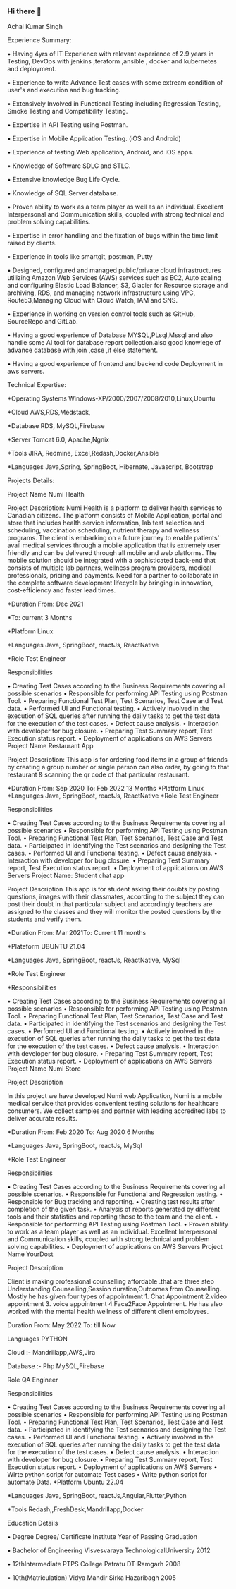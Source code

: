 ### Hi there 👋

<!--
**achalkmr01/achalkmr01** is a ✨ _special_ ✨ repository because its `README.md` (this file) appears on your GitHub profile.

Here are some ideas to get you started:

- 🔭 I’m currently working on ...
- 🌱 I’m currently learning ...
- 👯 I’m looking to collaborate on ...
- 🤔 I’m looking for help with ...
- 💬 Ask me about ...
- 📫 How to reach me: ...
- 😄 Pronouns: ...
- ⚡ Fun fact: ...
-->
Achal Kumar Singh

Experience Summary:

• Having 4yrs of IT Experience with relevant experience of 2.9 years in Testing, DevOps with jenkins ,teraform ,ansible , docker and kubernetes and deployment.    

• Experience to write Advance Test cases with some extream condition of user's and execution and bug tracking.

• Extensively Involved in Functional Testing including Regression Testing, Smoke Testing and Compatibility Testing.

• Expertise in API Testing using Postman.

• Expertise in Mobile Application Testing. (iOS and Android)

• Experience of testing Web application, Android, and iOS apps.

• Knowledge of Software SDLC and STLC.

• Extensive knowledge Bug Life Cycle.

• Knowledge of SQL Server database.

• Proven ability to work as a team player as well as an individual. Excellent Interpersonal and Communication skills, coupled with strong technical         and problem solving capabilities.

• Expertise in error handling and the fixation of bugs within the time limit raised by clients.

• Experience in tools like smartgit, postman, Putty

• Designed, configured and managed public/private cloud infrastructures utilizing Amazon Web Services (AWS) services such as EC2, Auto scaling and configuring Elastic Load Balancer, S3, Glacier for Resource storage and archiving, RDS, and managing network infrastructure using VPC, Route53,Managing Cloud with Cloud Watch, IAM and SNS.

• Experience in working on version control tools such as GitHub, SourceRepo and GitLab.

• Having a good experience of Database MYSQL,PLsql,Mssql and also handle some AI tool for database report collection.also good knowlege of advance database with join ,case ,if else statement.

• Having a good experience of frontend and backend code Deployment in aws servers.

Technical Expertise:


*Operating Systems Windows-XP/2000/2007/2008/2010,Linux,Ubuntu

*Cloud AWS,RDS,Medstack,

*Database RDS, MySQL,Firebase

*Server Tomcat 6.0, Apache,Ngnix

*Tools JIRA, Redmine, Excel,Redash,Docker,Ansible

*Languages Java,Spring, SpringBoot, Hibernate, Javascript, Bootstrap

Projects Details:

Project Name Numi Health

Project Description: Numi Health is a platform to deliver health services to Canadian citizens. The platform consists of Mobile Application, portal and store that includes health service information, lab test selection and scheduling, vaccination scheduling, nutrient therapy and wellness programs. The client is embarking on a future journey to enable patients' avail medical services through a mobile application that is extremely user friendly and can be delivered through all mobile and web platforms. The mobile solution should be integrated with a sophisticated back-end that consists of multiple lab partners, wellness program providers, medical professionals, pricing and payments. Need for a partner to collaborate in the complete software development lifecycle by bringing in innovation, cost-efficiency and faster lead times.

*Duration From: Dec 2021

*To: current 3 Months

*Platform Linux

*Languages Java, SpringBoot, reactJs, ReactNative

*Role Test Engineer

Responsibilities

• Creating Test Cases according to the Business Requirements covering all possible scenarios 
• Responsible for performing API Testing using Postman Tool. 
• Preparing Functional Test Plan, Test Scenarios, Test Case and Test data. 
• Performed UI and Functional testing. 
• Actively involved in the execution of SQL queries after running the daily tasks to get the test data for the execution of the test cases. 
• Defect cause analysis. 
• Interaction with developer for bug closure. 
• Preparing Test Summary report, Test Execution status report. 
• Deployment of applications on AWS Servers 
Project Name Restaurant App

Project Description: This app is for ordering food items in a group of friends by creating a group number or single person can also order, by going to that restaurant & scanning the qr code of that particular restaurant.

*Duration From: Sep 2020 To: Feb 2022 13 Months *Platform Linux *Languages Java, SpringBoot, reactJs, ReactNative *Role Test Engineer

Responsibilities

• Creating Test Cases according to the Business Requirements covering all possible scenarios 
• Responsible for performing API Testing using Postman Tool. 
• Preparing Functional Test Plan, Test Scenarios, Test Case and Test data. 
• Participated in identifying the Test scenarios and designing the Test cases. 
• Performed UI and Functional testing. 
• Defect cause analysis. 
• Interaction with developer for bug closure. 
• Preparing Test Summary report, Test Execution status report. 
• Deployment of applications on AWS Servers 
Project Name: Student chat app

Project Description This app is for student asking their doubts by posting questions, images with their classmates, according to the subject they can post their doubt in that particular subject and accordingly teachers are assigned to the classes and they will monitor the posted questions by the students and verify them.

*Duration From: Mar 2021To: Current 11 months

*Plateform UBUNTU 21.04

*Languages Java, SpringBoot, reactJs, ReactNative, MySql

*Role Test Engineer

*Responsibilities

• Creating Test Cases according to the Business Requirements covering all possible scenarios 
• Responsible for performing API Testing using Postman Tool. 
• Preparing Functional Test Plan, Test Scenarios, Test Case and Test data. 
• Participated in identifying the Test scenarios and designing the Test cases. 
• Performed UI and Functional testing. 
• Actively involved in the execution of SQL queries after running the daily tasks to get the test data for the execution of the test cases. 
• Defect cause analysis. 
• Interaction with developer for bug closure. 
• Preparing Test Summary report, Test Execution status report. 
• Deployment of applications on AWS Servers 
Project Name Numi Store

Project Description

In this project we have developed Numi web Application, Numi is a mobile medical service that provides convenient testing solutions for healthcare consumers. We collect samples and partner with leading accredited labs to deliver accurate results.

*Duration From: Feb 2020 To: Aug 2020 6 Months

*Languages Java, SpringBoot, reactJs, MySql

*Role Test Engineer

Responsibilities

• Creating Test Cases according to the Business Requirements covering all possible scenarios.
• Responsible for Functional and Regression testing.
• Responsible for Bug tracking and reporting.
• Creating test results after completion of the given task.
• Analysis of reports generated by different tools and their statistics and reporting those to the team and the client.
• Responsible for performing API Testing using Postman Tool.
• Proven ability to work as a team player as well as an individual. Excellent Interpersonal and Communication skills, coupled with strong technical   and problem solving capabilities.
• Deployment of applications on AWS Servers
Project Name YourDost

Project Description

Client is making professional counselling affordable .that are three step Understanding Counselling,Session duration,Outcomes from Counselling. Mostly he has given four types of appointment 1. Chat Appointment 2.video appointment 3. voice appointment 4.Face2Face Appointment. He has also worked with the mental health wellness of different client employees.

Duration From: May 2022 To: till Now

Languages PYTHON

Cloud :- Mandrillapp,AWS,Jira

Database :- Php MySQL,Firebase

Role QA Engineer

Responsibilities

• Creating Test Cases according to the Business Requirements covering all possible scenarios 
• Responsible for performing API Testing using Postman Tool. 
• Preparing Functional Test Plan, Test Scenarios, Test Case and Test data. 
• Participated in identifying the Test scenarios and designing the Test cases. 
• Performed UI and Functional testing. 
• Actively involved in the execution of SQL queries after running the daily tasks to get the test data for the execution of the test cases. 
• Defect cause analysis. 
• Interaction with developer for bug closure. 
• Preparing Test Summary report, Test Execution status report. 
• Deployment of applications on AWS Servers
• Wirte python script for automate Test cases
• Write python script for automate Data.
*Platform Ubuntu 22.04

*Languages Java, SpringBoot, reactJs,Angular,Flutter,Python

*Tools Redash,,FreshDesk,Mandrillapp,Docker

Education Details

• Degree Degree/ Certificate Institute Year of Passing Graduation

• Bachelor of Engineering Visvesvaraya TechnologicalUniversity 2012

• 12thIntermediate PTPS College Patratu DT-Ramgarh 2008

• 10th(Matriculation) Vidya Mandir Sirka Hazaribagh 2005
